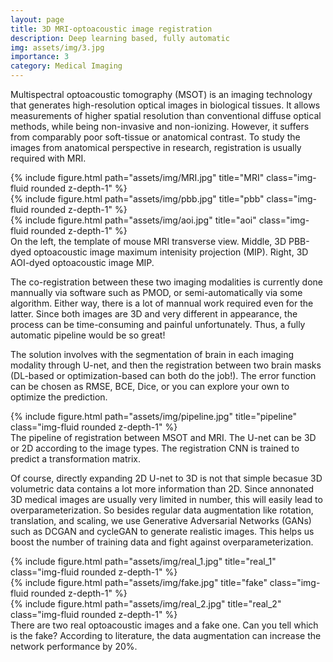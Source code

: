 ```yaml
---
layout: page
title: 3D MRI-optoacoustic image registration
description: Deep learning based, fully automatic
img: assets/img/3.jpg
importance: 3
category: Medical Imaging
---
```

Multispectral optoacoustic tomography (MSOT) is an imaging technology that generates high-resolution optical images in biological tissues. It allows measurements of higher spatial resolution than conventional diffuse optical methods, while being non-invasive and non-ionizing. However, it suffers from comparably poor soft-tissue or anatomical contrast. To study the images from anatomical perspective in research, registration is usually required with MRI. 

<div class="row">
    <div class="col-sm mt-3 mt-md-0">
        {% include figure.html path="assets/img/MRI.jpg" title="MRI" class="img-fluid rounded z-depth-1" %}
    </div>
    <div class="col-sm mt-3 mt-md-0">
        {% include figure.html path="assets/img/pbb.jpg" title="pbb" class="img-fluid rounded z-depth-1" %}
    </div>
    <div class="col-sm mt-3 mt-md-0">
        {% include figure.html path="assets/img/aoi.jpg" title="aoi" class="img-fluid rounded z-depth-1" %}
    </div>
</div>
<div class="caption">
    On the left, the template of mouse MRI transverse view. Middle, 3D PBB-dyed optoacoustic image maximum intenisity projection (MIP). Right, 3D AOI-dyed optoacoustic image MIP. 
</div>

The co-registration between these two imaging modalities is currently done mannually via software such as PMOD, or semi-automatically via some algorithm. Either way, there is a lot of mannual work required even for the latter. Since both images are 3D and very different in appearance, the process can be time-consuming and painful unfortunately. Thus, a fully automatic pipeline would be so great! 

The solution involves with the segmentation of brain in each imaging modality through U-net, and then the registration between two brain masks (DL-based or optimization-based can both do the job!). The error function can be chosen as RMSE, BCE, Dice, or you can explore your own to optimize the prediction.  
<div class="row">
    <div class="col-sm mt-3 mt-md-0">
        {% include figure.html path="assets/img/pipeline.jpg" title="pipeline" class="img-fluid rounded z-depth-1" %}
    </div>
</div>
<div class="caption">
    The pipeline of registration between MSOT and MRI. The U-net can be 3D or 2D according to the image types. The registration CNN is trained to predict a transformation matrix. 
</div>

Of course, directly expanding 2D U-net to 3D is not that simple becasue 3D volumetric data contains a lot more information than 2D. Since annonated 3D medical images are usually very limited in number, this will easily lead to overparameterization. So besides regular data augmentation like rotation, translation, and scaling, we use Generative Adversarial Networks (GANs) such as DCGAN and cycleGAN to generate realistic images. This helps us boost the number of training data and fight against overparameterization.  

<div class="row">
    <div class="col-sm mt-3 mt-md-0">
        {% include figure.html path="assets/img/real_1.jpg" title="real_1" class="img-fluid rounded z-depth-1" %}
    </div>
    <div class="col-sm mt-3 mt-md-0">
        {% include figure.html path="assets/img/fake.jpg" title="fake" class="img-fluid rounded z-depth-1" %}
    </div>
    <div class="col-sm mt-3 mt-md-0">
        {% include figure.html path="assets/img/real_2.jpg" title="real_2" class="img-fluid rounded z-depth-1" %}
    </div>
</div>
<div class="caption">
    There are two real optoacoustic images and a fake one. Can you tell which is the fake? According to literature, the data augmentation can increase the network performance by 20%.
</div>


